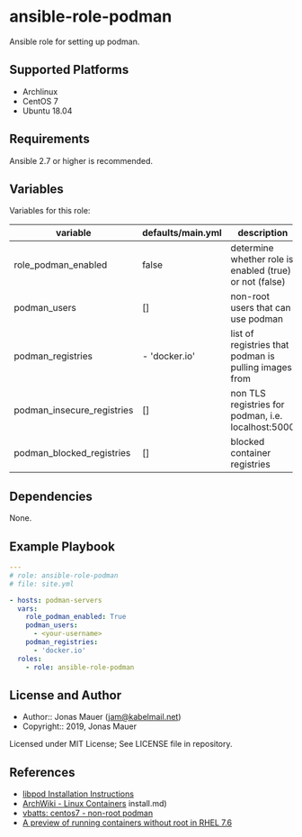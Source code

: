 # ansible-role-podman

Ansible role for setting up podman.

## Supported Platforms

* Archlinux
* CentOS 7
* Ubuntu 18.04

## Requirements

Ansible 2.7 or higher is recommended.

## Variables

Variables for this role:

| variable | defaults/main.yml | description |
| -------- | ---------------------------------- | ----------- |
| role_podman_enabled | false | determine whether role is enabled (true) or not (false) |
| podman_users | [] | non-root users that can use podman |
| podman_registries | - 'docker.io' | list of registries that podman is pulling images from |
| podman_insecure_registries | [] | non TLS registries for podman, i.e. localhost:5000 |
| podman_blocked_registries | [] | blocked container registries |

## Dependencies

None.

## Example Playbook

```yaml
---
# role: ansible-role-podman
# file: site.yml

- hosts: podman-servers
  vars:
    role_podman_enabled: True
    podman_users:
      - <your-username>
    podman_registries:
      - 'docker.io'
  roles:
    - role: ansible-role-podman
```

## License and Author

- Author:: Jonas Mauer (<jam@kabelmail.net>)
- Copyright:: 2019, Jonas Mauer

Licensed under MIT License;
See LICENSE file in repository.

## References

- [libpod Installation Instructions](https://github.com/containers/libpod/blob/master/)
- [ArchWiki - Linux Containers](https://wiki.archlinux.org/index.php/Linux_Containers)
install.md)
- [vbatts: centos7 - non-root podman](https://asciinema.org/a/221441)
- [A preview of running containers without root in RHEL 7.6](https://www.redhat.com/en/blog/preview-running-containers-without-root-rhel-76)
